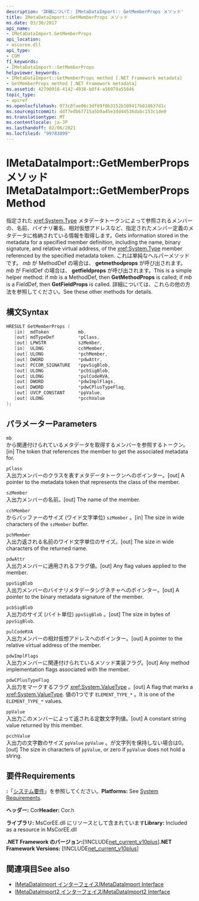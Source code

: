 ```yaml
---
description: '詳細について: IMetaDataImport:: GetMemberProps メソッド'
title: IMetaDataImport::GetMemberProps メソッド
ms.date: 03/30/2017
api_name:
- IMetaDataImport.GetMemberProps
api_location:
- mscoree.dll
api_type:
- COM
f1_keywords:
- IMetaDataImport::GetMemberProps
helpviewer_keywords:
- IMetaDataImport::GetMemberProps method [.NET Framework metadata]
- GetMemberProps method [.NET Framework metadata]
ms.assetid: 42790918-4142-4938-b8f4-a56979a55846
topic_type:
- apiref
ms.openlocfilehash: 073c8fae06c3df69f0b3152b109417b818637d1c
ms.sourcegitcommit: ddf7edb67715a5b9a45e3dd44536dabc153c1de0
ms.translationtype: MT
ms.contentlocale: ja-JP
ms.lasthandoff: 02/06/2021
ms.locfileid: "99783899"
---
```

# <a name="imetadataimportgetmemberprops-method"></a><span data-ttu-id="3db16-103">IMetaDataImport::GetMemberProps メソッド</span><span class="sxs-lookup"><span data-stu-id="3db16-103">IMetaDataImport::GetMemberProps Method</span></span>

<span data-ttu-id="3db16-104">指定された <xref:System.Type> メタデータトークンによって参照されるメンバーの、名前、バイナリ署名、相対仮想アドレスなど、指定されたメンバー定義のメタデータに格納されている情報を取得します。</span><span class="sxs-lookup"><span data-stu-id="3db16-104">Gets information stored in the metadata for a specified member definition, including the name, binary signature, and relative virtual address, of the <xref:System.Type> member referenced by the specified metadata token.</span></span> <span data-ttu-id="3db16-105">これは単純なヘルパーメソッドです。 *mb* が MethodDef の場合は、 **getmethodprops** が呼び出されます。 *mb* が FieldDef の場合は、 **getfieldprops** が呼び出されます。</span><span class="sxs-lookup"><span data-stu-id="3db16-105">This is a simple helper method: if *mb* is a MethodDef, then **GetMethodProps** is called; if *mb* is a FieldDef, then **GetFieldProps** is called.</span></span> <span data-ttu-id="3db16-106">詳細については、これらの他の方法を参照してください。</span><span class="sxs-lookup"><span data-stu-id="3db16-106">See these other methods for details.</span></span>
  
## <a name="syntax"></a><span data-ttu-id="3db16-107">構文</span><span class="sxs-lookup"><span data-stu-id="3db16-107">Syntax</span></span>  
  
```cpp  
HRESULT GetMemberProps (  
   [in]  mdToken           mb,
   [out] mdTypeDef         *pClass,  
   [out] LPWSTR            szMember,
   [in]  ULONG             cchMember,
   [out] ULONG             *pchMember,
   [out] DWORD             *pdwAttr,  
   [out] PCCOR_SIGNATURE   *ppvSigBlob,
   [out] ULONG             *pcbSigBlob,
   [out] ULONG             *pulCodeRVA,
   [out] DWORD             *pdwImplFlags,
   [out] DWORD             *pdwCPlusTypeFlag,
   [out] UVCP_CONSTANT     *ppValue,  
   [out] ULONG             *pcchValue  
);  
```  
  
## <a name="parameters"></a><span data-ttu-id="3db16-108">パラメーター</span><span class="sxs-lookup"><span data-stu-id="3db16-108">Parameters</span></span>  

 `mb`  
 <span data-ttu-id="3db16-109">から関連付けられているメタデータを取得するメンバーを参照するトークン。</span><span class="sxs-lookup"><span data-stu-id="3db16-109">[in] The token that references the member to get the associated metadata for.</span></span>  
  
 `pClass`  
 <span data-ttu-id="3db16-110">入出力メンバーのクラスを表すメタデータトークンへのポインター。</span><span class="sxs-lookup"><span data-stu-id="3db16-110">[out] A pointer to the metadata token that represents the class of the member.</span></span>  
  
 `szMember`  
 <span data-ttu-id="3db16-111">入出力メンバーの名前。</span><span class="sxs-lookup"><span data-stu-id="3db16-111">[out] The name of the member.</span></span>  
  
 `cchMember`  
 <span data-ttu-id="3db16-112">からバッファーのサイズ (ワイド文字単位) `szMember` 。</span><span class="sxs-lookup"><span data-stu-id="3db16-112">[in] The size in wide characters of the `szMember` buffer.</span></span>  
  
 `pchMember`  
 <span data-ttu-id="3db16-113">入出力返される名前のワイド文字単位のサイズ。</span><span class="sxs-lookup"><span data-stu-id="3db16-113">[out] The size in wide characters of the returned name.</span></span>  
  
 `pdwAttr`  
 <span data-ttu-id="3db16-114">入出力メンバーに適用されるフラグ値。</span><span class="sxs-lookup"><span data-stu-id="3db16-114">[out] Any flag values applied to the member.</span></span>  
  
 `ppvSigBlob`  
 <span data-ttu-id="3db16-115">入出力メンバーのバイナリメタデータシグネチャへのポインター。</span><span class="sxs-lookup"><span data-stu-id="3db16-115">[out] A pointer to the binary metadata signature of the member.</span></span>  
  
 `pcbSigBlob`  
 <span data-ttu-id="3db16-116">入出力のサイズ (バイト単位) `ppvSigBlob` 。</span><span class="sxs-lookup"><span data-stu-id="3db16-116">[out] The size in bytes of `ppvSigBlob`.</span></span>  
  
 `pulCodeRVA`  
 <span data-ttu-id="3db16-117">入出力メンバーの相対仮想アドレスへのポインター。</span><span class="sxs-lookup"><span data-stu-id="3db16-117">[out] A pointer to the relative virtual address of the member.</span></span>  
  
 `pdwImplFlags`  
 <span data-ttu-id="3db16-118">入出力メンバーに関連付けられているメソッド実装フラグ。</span><span class="sxs-lookup"><span data-stu-id="3db16-118">[out] Any method implementation flags associated with the member.</span></span>  
  
 `pdwCPlusTypeFlag`  
 <span data-ttu-id="3db16-119">入出力をマークするフラグ <xref:System.ValueType> 。</span><span class="sxs-lookup"><span data-stu-id="3db16-119">[out] A flag that marks a <xref:System.ValueType>.</span></span> <span data-ttu-id="3db16-120">値の1つです `ELEMENT_TYPE_*` 。</span><span class="sxs-lookup"><span data-stu-id="3db16-120">It is one of the `ELEMENT_TYPE_*` values.</span></span>
  
 `ppValue`  
 <span data-ttu-id="3db16-121">入出力このメンバーによって返される定数文字列値。</span><span class="sxs-lookup"><span data-stu-id="3db16-121">[out] A constant string value returned by this member.</span></span>  
  
 `pcchValue`  
 <span data-ttu-id="3db16-122">入出力の文字数のサイズ `ppValue` `ppValue` 。が文字列を保持しない場合は0。</span><span class="sxs-lookup"><span data-stu-id="3db16-122">[out] The size in characters of `ppValue`, or zero if `ppValue` does not hold a string.</span></span>  
  
## <a name="requirements"></a><span data-ttu-id="3db16-123">要件</span><span class="sxs-lookup"><span data-stu-id="3db16-123">Requirements</span></span>  

 <span data-ttu-id="3db16-124">**:**「[システム要件](../../get-started/system-requirements.md)」を参照してください。</span><span class="sxs-lookup"><span data-stu-id="3db16-124">**Platforms:** See [System Requirements](../../get-started/system-requirements.md).</span></span>  
  
 <span data-ttu-id="3db16-125">**ヘッダー:** Cor</span><span class="sxs-lookup"><span data-stu-id="3db16-125">**Header:** Cor.h</span></span>  
  
 <span data-ttu-id="3db16-126">**ライブラリ:** MsCorEE.dll にリソースとして含まれています</span><span class="sxs-lookup"><span data-stu-id="3db16-126">**Library:** Included as a resource in MsCorEE.dll</span></span>  
  
 <span data-ttu-id="3db16-127">**.NET Framework のバージョン:**[!INCLUDE[net_current_v10plus](../../../../includes/net-current-v10plus-md.md)]</span><span class="sxs-lookup"><span data-stu-id="3db16-127">**.NET Framework Versions:** [!INCLUDE[net_current_v10plus](../../../../includes/net-current-v10plus-md.md)]</span></span>  
  
## <a name="see-also"></a><span data-ttu-id="3db16-128">関連項目</span><span class="sxs-lookup"><span data-stu-id="3db16-128">See also</span></span>

- [<span data-ttu-id="3db16-129">IMetaDataImport インターフェイス</span><span class="sxs-lookup"><span data-stu-id="3db16-129">IMetaDataImport Interface</span></span>](imetadataimport-interface.md)
- [<span data-ttu-id="3db16-130">IMetaDataImport2 インターフェイス</span><span class="sxs-lookup"><span data-stu-id="3db16-130">IMetaDataImport2 Interface</span></span>](imetadataimport2-interface.md)
